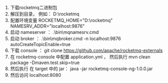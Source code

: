 1. 下载rocketmq二进制包
2. 解压到目录， 例如： D:\rocketmq
3. 配置环境变量
   ROCKETMQ_HOME="D:\rocketmq"
   NAMESRV_ADDR="localhost:9876"
4. 启动 nameserver ： .\bin\mqnamesrv.cmd
5. 启动 broker ： .\bin\mqbroker.cmd -n localhost:9876 autoCreateTopicEnable=true
6. 下载 console ： git clone https://github.com/apache/rocketmq-externals
7. 在 rocketmq-console 中配置 application.yml ， 然后执行 mvn clean package -Dmaven.test.skip=true
8. 然后执行 在 target 中的  jar： java -jar rocketmq-console-ng-1.0.0.jar
9. 然后访问 localhost:8080